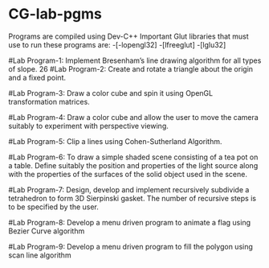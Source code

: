# CG-lab-pgms
Programs are compiled using Dev-C++
Important Glut libraries that must use to run these programs are:
-[-lopengl32]
-[lfreeglut]
-[lglu32]

#Lab Program-1:
Implement Bresenham’s line drawing algorithm for all types of slope. 
26
#Lab Program-2:
Create and rotate a triangle about the origin and a fixed point. 
 
#Lab Program-3:
Draw a color cube and spin it using OpenGL transformation matrices.

#Lab Program-4:
Draw a color cube and allow the user to move the camera suitably to 
experiment with perspective viewing.

#Lab Program-5:
Clip a lines using Cohen-Sutherland Algorithm.

#Lab Program-6:
To draw a simple shaded scene consisting of a tea pot on a table. Define 
suitably the position and properties of the light source along with the 
properties of the surfaces of the solid object used in the scene.

#Lab Program-7:
Design, develop and implement recursively subdivide a tetrahedron to form 
3D Sierpinski gasket. The number of recursive steps is to be specified by 
the user.

#Lab Program-8:
Develop a menu driven program to animate a flag using Bezier Curve 
algorithm 

#Lab Program-9:
Develop a menu driven program to fill the polygon using scan line 
algorithm
